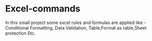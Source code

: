 # Excel-commands
In this small project some sxcel rules and formulas are applied like - Conditional Formatting, Data Validation, Table,Format as table,Sheet protection Etc.
